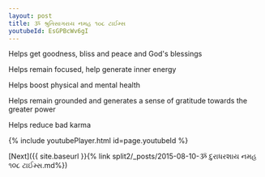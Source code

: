 ```yaml
---
layout: post
title: ૐ શ્રુતિસાગરાય નમહ ૧૦૮ ટાઈમ્સ
youtubeId: EsGPBcWv6gI
---
```

 
 
Helps get goodness, bliss and peace and God's blessings
 
Helps remain focused, help generate inner energy 
 
Helps boost physical and mental health 
 
Helps remain grounded and generates a sense of gratitude towards the greater power 
 
Helps reduce bad karma
 
 
 
 


{% include youtubePlayer.html id=page.youtubeId %}
 
[Next]({{ site.baseurl }}{% link  split2/_posts/2015-08-10-ૐ દુરાધરશાય નમહ ૧૦૮ ટાઈમ્સ.md%})
 
